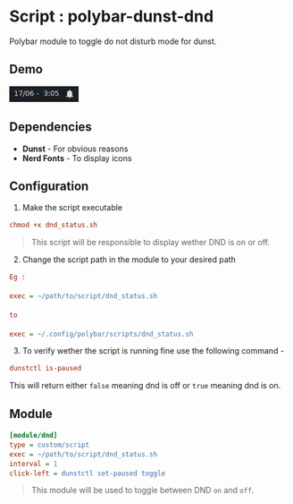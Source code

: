 # Script : polybar-dunst-dnd

Polybar module to toggle do not disturb mode for dunst. 

## Demo
![screenshot](screenshots/rec.gif)


## Dependencies

* **Dunst** - For obvious reasons
* **Nerd Fonts** - To display icons 

## Configuration

1. Make the script executable

```ini
chmod +x dnd_status.sh
```
> This script will be responsible to display wether DND is on or off.

2. Change the script path in the module to your desired path


```ini
Eg :

exec = ~/path/to/script/dnd_status.sh

to 

exec = ~/.config/polybar/scripts/dnd_status.sh

```

3. To verify wether the script is running fine use the following command -

```ini
dunstctl is-paused
```
This will return either `false` meaning dnd is off or `true` meaning dnd is on.
## Module

```ini
[module/dnd]
type = custom/script
exec = ~/path/to/script/dnd_status.sh
interval = 1
click-left = dunstctl set-paused toggle

```

> This module will be used to toggle between DND `on` and  `off`.
